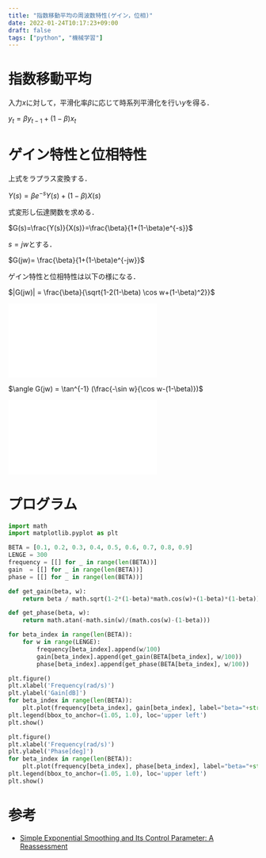 ```yaml
---
title: "指数移動平均の周波数特性(ゲイン，位相)"
date: 2022-01-24T10:17:23+09:00
draft: false
tags: ["python", "機械学習"] 
---
```

<!--more-->

# 指数移動平均
入力$x$に対して，平滑化率$\beta$に応じて時系列平滑化を行い$y$を得る．

$y_t=\beta y_{t-1}+(1-\beta)x_t$

# ゲイン特性と位相特性
上式をラプラス変換する． 
 
$Y(s)=\beta e^{-s}Y(s)+(1-\beta)X(s)$

式変形し伝達関数を求める．

$G(s)=\frac{Y(s)}{X(s)}=\frac{\beta}{1+(1-\beta)e^{-s}}$

$s=jw$とする．

$G(jw)= \frac{\beta}{1+(1-\beta)e^{-jw}}$

ゲイン特性と位相特性は以下の様になる．

$|G(jw)| = \frac{\beta}{\sqrt{1-2(1-\beta)
\cos w+(1-\beta)^2}}$

![ゲイン特性](.././Gain.pdf)

$\angle G(jw) = \tan^{-1}
(\frac{-\sin w}{\cos w-(1-\beta)})$

![位相特性](.././Phase.pdf)

# プログラム
```python
import math
import matplotlib.pyplot as plt

BETA = [0.1, 0.2, 0.3, 0.4, 0.5, 0.6, 0.7, 0.8, 0.9]
LENGE = 300
frequency = [[] for _ in range(len(BETA))]
gain  = [[] for _ in range(len(BETA))]
phase = [[] for _ in range(len(BETA))]

def get_gain(beta, w):
    return beta / math.sqrt(1-2*(1-beta)*math.cos(w)+(1-beta)*(1-beta))

def get_phase(beta, w):
    return math.atan(-math.sin(w)/(math.cos(w)-(1-beta)))

for beta_index in range(len(BETA)):
    for w in range(LENGE):
        frequency[beta_index].append(w/100)
        gain[beta_index].append(get_gain(BETA[beta_index], w/100))
        phase[beta_index].append(get_phase(BETA[beta_index], w/100))

plt.figure()
plt.xlabel('Frequency(rad/s)')
plt.ylabel('Gain[dB]')
for beta_index in range(len(BETA)):
    plt.plot(frequency[beta_index], gain[beta_index], label="beta="+str(BETA[beta_index]))
plt.legend(bbox_to_anchor=(1.05, 1.0), loc='upper left')
plt.show()

plt.figure()
plt.xlabel('Frequency(rad/s)')
plt.ylabel('Phase[deg]')
for beta_index in range(len(BETA)):
    plt.plot(frequency[beta_index], phase[beta_index], label="beta="+str(BETA[beta_index]))
plt.legend(bbox_to_anchor=(1.05, 1.0), loc='upper left')
plt.show()
```

# 参考
- [Simple Exponential Smoothing and Its Control Parameter: A Reassessment](https://www.researchgate.net/publication/331807228_Simple_Exponential_Smoothing_and_Its_Control_Parameter_A_Reassessment)